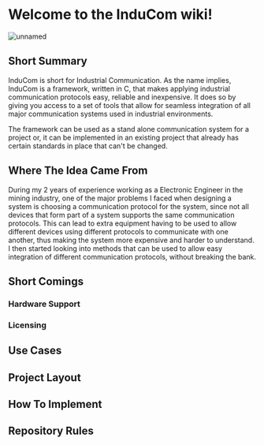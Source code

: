 # Welcome to the InduCom wiki!
![unnamed](https://github.com/Rikus-C/InduCom/assets/142307272/5c3de3dc-cb8f-4345-9643-9f1c44142e5c)
## Short Summary
InduCom is short for Industrial Communication. As the name implies, InduCom is a framework, written in C, that makes applying industrial communication protocols easy, reliable and inexpensive. It does so by giving you access to a set of tools that allow for seamless integration of all major communication systems used in industrial environments.

The framework can be used as a stand alone communication system for a project or, it can be implemented in an existing project that already has certain standards in place that can't be changed.
## Where The Idea Came From
During my 2 years of experience working as a Electronic Engineer in the mining industry, one of the major problems I faced when designing a system is choosing a communication protocol for the system, since not all devices that form part of a system supports the same communication protocols. This can lead to extra equipment having to be used to allow different devices using different protocols to communicate with one another, thus making the system more expensive and harder to understand. I then started looking into methods that can be used to allow easy integration of different communication protocols, without breaking the bank.
## Short Comings
### Hardware Support
### Licensing
## Use Cases
## Project Layout
## How To Implement
## Repository Rules
